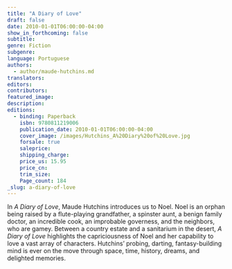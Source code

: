 ```yaml
---
title: "A Diary of Love"
draft: false
date: 2010-01-01T06:00:00-04:00
show_in_forthcoming: false
subtitle:
genre: Fiction
subgenre:
language: Portuguese
authors:
  - author/maude-hutchins.md
translators:
editors:
contributors:
featured_image:
description:
editions:
  - binding: Paperback
    isbn: 9780811219006
    publication_date: 2010-01-01T06:00:00-04:00
    cover_image: /images/Hutchins_A%20Diary%20of%20Love.jpg
    forsale: true
    saleprice:
    shipping_charge:
    price_us: 15.95
    price_cn:
    trim_size:
    Page_count: 184
_slug: a-diary-of-love
---
```


In _A Diary of Love_, Maude Hutchins introduces us to Noel. Noel is an orphan being raised by a flute-playing grandfather, a spinster aunt, a benign family doctor, an incredible cook, an improbable governess, and the neighbors, who are gamey. Between a country estate and a sanitarium in the desert, _A Diary of Love_ highlights the capriciousness of Noel and her capability to love a vast array of characters. Hutchins’ probing, darting, fantasy-building mind is ever on the move through space, time, history, dreams, and delighted memories.

